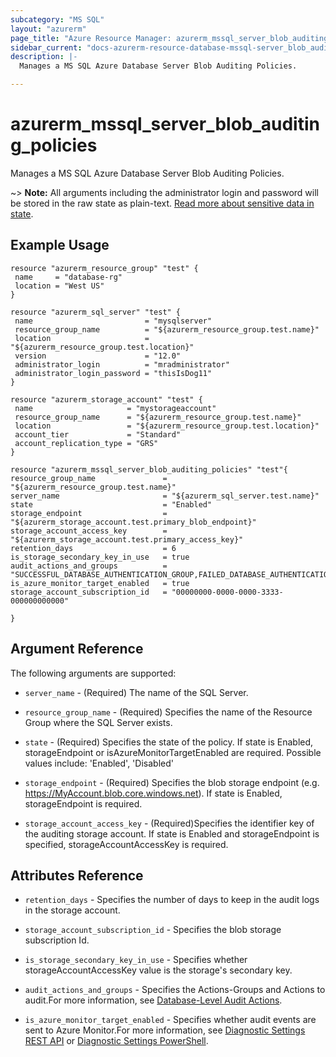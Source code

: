 ```yaml
---
subcategory: "MS SQL"
layout: "azurerm"
page_title: "Azure Resource Manager: azurerm_mssql_server_blob_auditing_policies"
sidebar_current: "docs-azurerm-resource-database-mssql-server_blob_auditing_policies"
description: |-
  Manages a MS SQL Azure Database Server Blob Auditing Policies.

---
```


# azurerm_mssql_server_blob_auditing_policies

Manages a MS SQL Azure Database Server Blob Auditing Policies.

~> **Note:** All arguments including the administrator login and password will be stored in the raw state as plain-text.
[Read more about sensitive data in state](/docs/state/sensitive-data.html).

## Example Usage

```hcl
resource "azurerm_resource_group" "test" {
 name     = "database-rg"
 location = "West US"
}

resource "azurerm_sql_server" "test" {
 name                         = "mysqlserver"
 resource_group_name          = "${azurerm_resource_group.test.name}"
 location                     = "${azurerm_resource_group.test.location}"
 version                      = "12.0"
 administrator_login          = "mradministrator"
 administrator_login_password = "thisIsDog11"
}

resource "azurerm_storage_account" "test" {
 name                     = "mystorageaccount"
 resource_group_name      = "${azurerm_resource_group.test.name}"
 location                 = "${azurerm_resource_group.test.location}"
 account_tier             = "Standard"
 account_replication_type = "GRS"
}

resource "azurerm_mssql_server_blob_auditing_policies" "test"{
resource_group_name               = "${azurerm_resource_group.test.name}"
server_name                       = "${azurerm_sql_server.test.name}"
state                             = "Enabled"
storage_endpoint                  = "${azurerm_storage_account.test.primary_blob_endpoint}"
storage_account_access_key        = "${azurerm_storage_account.test.primary_access_key}"
retention_days                    = 6
is_storage_secondary_key_in_use   = true
audit_actions_and_groups          = "SUCCESSFUL_DATABASE_AUTHENTICATION_GROUP,FAILED_DATABASE_AUTHENTICATION_GROUP"
is_azure_monitor_target_enabled   = true
storage_account_subscription_id   = "00000000-0000-0000-3333-000000000000"

}
```
## Argument Reference

The following arguments are supported:

* `server_name` - (Required) The name of the SQL Server.

* `resource_group_name` - (Required) Specifies the name of the Resource Group where the SQL Server exists.

* `state` - (Required) Specifies the state of the policy. If state is Enabled, storageEndpoint or isAzureMonitorTargetEnabled are required. Possible values include: 'Enabled', 'Disabled'

* `storage_endpoint` - (Required) Specifies the blob storage endpoint (e.g. https://MyAccount.blob.core.windows.net). If state is Enabled, storageEndpoint is required.

* `storage_account_access_key` - (Required)Specifies the identifier key of the auditing storage account. If state is Enabled and storageEndpoint is specified, storageAccountAccessKey is required.

## Attributes Reference

* `retention_days` - Specifies the number of days to keep in the audit logs in the storage account.

* `storage_account_subscription_id` - Specifies the blob storage subscription Id.

* `is_storage_secondary_key_in_use` - Specifies whether storageAccountAccessKey value is the storage's secondary key.

* `audit_actions_and_groups` - Specifies the Actions-Groups and Actions to audit.For more information, see [Database-Level Audit Actions](https://docs.microsoft.com/en-us/sql/relational-databases/security/auditing/sql-server-audit-action-groups-and-actions#database-level-audit-actions).

* `is_azure_monitor_target_enabled` - Specifies whether audit events are sent to Azure Monitor.For more information, see [Diagnostic Settings REST API](https://go.microsoft.com/fwlink/?linkid=2033207) or [Diagnostic Settings PowerShell](https://go.microsoft.com/fwlink/?linkid=2033043).
